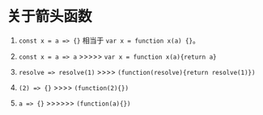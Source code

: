 # 关于箭头函数
1. `const x = a => {}` 相当于 `var x = function x(a) {}`。

2. `const x = a => a` >>>>> `var x = function x(a){return a}`

3. `resolve => resolve(1)` >>>> `(function(resolve){return resolve(1)})`

4. `(2) => {}` >>>>  `(function(2){})`

5. `a => {}` >>>>>> `(function(a){})`